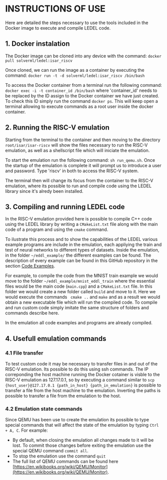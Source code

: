 # INSTRUCTIONS OF USE

Here are detailed the steps necessary to use the tools included in the Docker image to execute and compile LEDEL code.

## 1. Docker instalation

The Docker image can be cloned into any device with the command:
```docker pull solverml/ledel:isar_riscv```

Once cloned, we can run the image as a container by executing the command:
```docker run -t -d solverml/ledel:isar_riscv /bin/bash```

To access the Docker container from a terminal run the following command:
```docker exec -i -t container_id /bin/bash``` where 'container_id' needs to be replaced by the ID assign to the Docker container we have just created. To check this ID simply run the command ```docker ps```. This will keep open a terminal allowing to execute commands as a root user inside the docker container.

## 2. Running the RISC-V emulation

Starting from the terminal to the container and then moving to the directory ```root/isar/isar-riscv``` will show the files necessary to run the RISC-V emulation, as well as a shellscript file which will iniciate the emulation.

To start the emulation run the following command: ```sh run_qemu.sh```. Once the startup of the emulation is complete it will prompt us to introduce a user and password. Type 'riscv' in both to access the RISC-V system.

The terminal then will change its focus from the container to the RISC-V emulation, where its possible to run and compile code using the LEDEL library since it's alredy been installed.

## 3. Compiling and running LEDEL code

In the RISC-V emulation provided here is possible to compile C++ code using the LEDEL library by writing a ```CMakeList.txt``` file along with the main code of a program and using the ```cmake``` command.

To ilustrate this process and to show the capabilities of the LEDEL various example programs are include in the emulation, each appliying the train and test of neural networks to different types of datasets. Inside the emulation, in the folder ```~/eddl_example/``` the different examples can be found. The description of every example can be found in this GitHub repository in the section [Code Examples](https://github.com/project-fractal/WP3/tree/main/Components/WP3T35-03%20LEDEL/code_examples).

For example, to compile the code from the MNIST train example we would move to the folder ```~/eddl_example/mnist_eddl_train``` where the essential files would be the main code (```main.cpp```) and a ```CMakeList.txt``` file. In this folder we would create a new folder called ```build``` and move to it. Here we would execute the commands ``` cmake ..``` and ```make``` and as a result we would obtain a new executable file which will run the compiled code. To compile and run custom code simply imitate the same structure of folders and commands describe here.

In the emulation all code examples and programs are already compiled.

## 4. Usefull emulation commands

### 4.1 File transfer

To test custom code it may be necessary to transfer files in and out of the RISC-V emulation. Its possible to do this using ssh commands. The IP correponding  the host machine running the Docker cotainer is visble to the RISC-V emulation as 127.17.0.1, so by executing a command similar to ```scp {host_user}@127.17.0.1 {path_in_host} {path_in_emulation}``` is possible to transfer a file from the host machine to the emulation. Inverting the paths is possible to transfer a file from the emulation to the host. 

### 4.2 Emulation state commands

Since QEMU has been use to create the emulation its possible to type special commands that will affect the state of the emulation by typing ```Ctrl + A, C```. For example:
- By default, when closing the emulation all changes made to it will be lost. To commit those changes before exiting the emulation use the special QEMU command ```commit all```.
- To stop the emulation use the command ```quit```
- The full list of QEMU commands can be found here [https://en.wikibooks.org/wiki/QEMU/Monitor](https://en.wikibooks.org/wiki/QEMU/Monitor).



